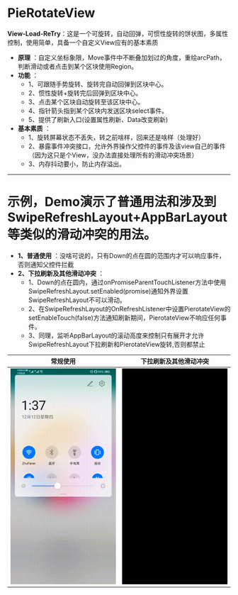 # PieRotateView
**View-Load-ReTry**：这是一个可旋转，自动回弹，可惯性旋转的饼状图，多属性控制，使用简单，具备一个自定义View应有的基本素质
 
* **原理** ：自定义坐标象限，Move事件中不断叠加划过的角度，重绘arcPath，判断滑动或者点击到某个区块使用Region。
* **功能** ：
   * 1、可跟随手势旋转、旋转完自动回弹到区块中心。
   * 2、惯性旋转+旋转完后回弹到区块中心。
   * 3、点击某个区块自动旋转至该区块中心。
   * 4、指针箭头指到某个区块内发送区块select事件。
   * 5、提供了刷新入口(设置属性刷新、Data改变刷新)
* **基本素质** ：
   * 1、旋转屏幕状态不丢失，转之前啥样，回来还是啥样（处理好）
   * 2、暴露事件冲突接口，允许外界操作父控件的事件及该view自己的事件（因为这只是个View，没办法直接处理所有的滑动冲突场景）
   * 3、内存抖动要小，防止内存溢出。
-------------------
# 示例，Demo演示了普通用法和涉及到SwipeRefreshLayout+AppBarLayout等类似的滑动冲突的用法。
* **1、普通使用** ：没啥可说的，只有Down的点在圆的范围内才可以响应事件，否则通知父控件拦截
* **2、下拉刷新及其他滑动冲突** ：
   * 1、Down的点在圆内，通过onPromiseParentTouchListener方法中使用SwipeRefreshLayout.setEnabled(promise)通知外界设置SwipeRefreshLayout不可以滑动。
   * 2、在SwipeRefreshLayout的OnRefreshListener中设置PierotateView的setEnableTouch(false)方法通知刷新期间，PierotateView不响应任何事件。
   * 3、同理，监听AppBarLayout的滚动高度来控制只有展开才允许SwipeRefreshLayout下拉刷新和PierotateView旋转,否则都禁止
   
| 常规使用      |下拉刷新及其他滑动冲突  |
| :--------:| :--------:|  
|![normal](https://github.com/AndroidCloud/PieRotateView/blob/master/DemoImg/demo1.gif)| ![fix](https://github.com/AndroidCloud/PieRotateView/blob/master/DemoImg/demo2.gif)| 
 <br />

